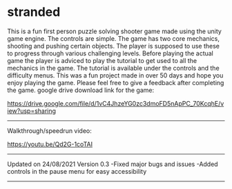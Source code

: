 # stranded
This is a fun first person puzzle solving shooter game made using the unity game engine.
The controls are simple.
The game has two core mechanics, shooting and pushing certain objects. The player is supposed to use these to progress through various challenging levels. 
Before playing the actual game the player is adviced to play the tutorial to get used to all the mechanics in the game. The tutorial is available under the controls and the difficulty menus.
This was a fun project made in over 50 days and hope you enjoy playing the game.
Please feel free to give a feedback after completing the game.
google drive download link for the game:

https://drive.google.com/file/d/1vC4JhzeYG0zc3dmoFD5nApPC_70KcqhE/view?usp=sharing
________________________________________________________
Walkthrough/speedrun video:

https://youtu.be/Qd2G-1coTAI

________________________________________________________
Updated on 24/08/2021
Version 0.3
 -Fixed major bugs and issues
 -Added controls in the pause menu for easy accessibility
________________________________________________________

